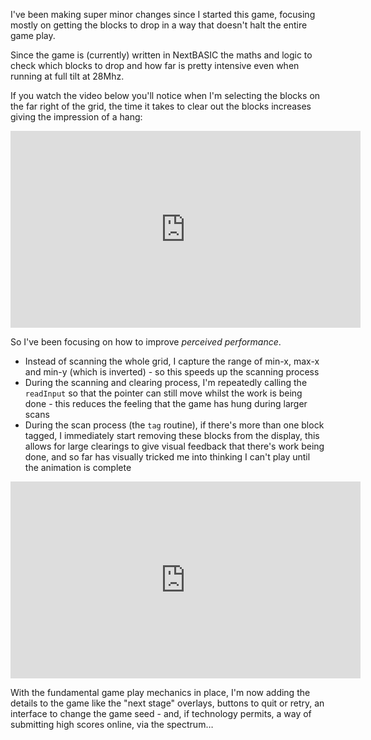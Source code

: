 I've been making super minor changes since I started this game, focusing mostly on getting the blocks to drop in a way that doesn't halt the entire game play.

Since the game is (currently) written in NextBASIC the maths and logic to check which blocks to drop and how far is pretty intensive even when running at full tilt at 28Mhz.

If you watch the video below you'll notice when I'm selecting the blocks on the far right of the grid, the time it takes to clear out the blocks increases giving the impression of a hang:

<iframe width="560" height="315" src="https://www.youtube-nocookie.com/embed/EltyVTDbLG0" frameborder="0" allow="accelerometer; autoplay; clipboard-write; encrypted-media; gyroscope; picture-in-picture" allowfullscreen></iframe>

So I've been focusing on how to improve _perceived performance_.

- Instead of scanning the whole grid, I capture the range of min-x, max-x and min-y (which is inverted) - so this speeds up the scanning process
- During the scanning and clearing process, I'm repeatedly calling the `readInput` so that the pointer can still move whilst the work is being done - this reduces the feeling that the game has hung during larger scans
- During the scan process (the `tag` routine), if there's more than one block tagged, I immediately start removing these blocks from the display, this allows for large clearings to give visual feedback that there's work being done, and so far has visually tricked me into thinking I can't play until the animation is complete

<iframe width="560" height="315" src="https://www.youtube-nocookie.com/embed/6uOCHkbfsA8" frameborder="0" allow="accelerometer; autoplay; clipboard-write; encrypted-media; gyroscope; picture-in-picture" allowfullscreen></iframe>

With the fundamental game play mechanics in place, I'm now adding the details to the game like the "next stage" overlays, buttons to quit or retry, an interface to change the game seed - and, if technology permits, a way of submitting high scores online, via the spectrum…
